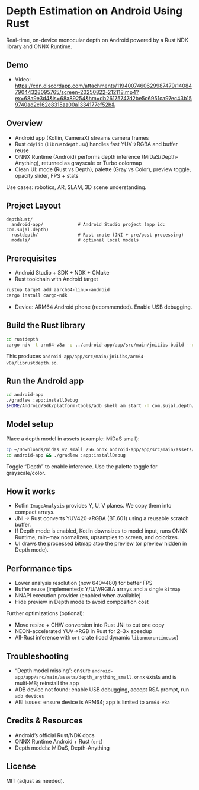# Depth Estimation on Android Using Rust

Real-time, on-device monocular depth on Android powered by a Rust NDK library and ONNX Runtime.

## Demo
- Video: https://cdn.discordapp.com/attachments/1194007460629987479/1408479044328095765/screen-20250822-212118.mp4?ex=68a9e3d4&is=68a89254&hm=db26175747d2be5c6951ca97ec43b159740ad2c162e8315aa00a1334177ef52b&

## Overview
- Android app (Kotlin, CameraX) streams camera frames
- Rust `cdylib` (`librustdepth.so`) handles fast YUV→RGBA and buffer reuse
- ONNX Runtime (Android) performs depth inference (MiDaS/Depth-Anything), returned as grayscale or Turbo colormap
- Clean UI: mode (Rust vs Depth), palette (Gray vs Color), preview toggle, opacity slider, FPS + stats

Use cases: robotics, AR, SLAM, 3D scene understanding.

## Project Layout
```
depthRust/
  android-app/             # Android Studio project (app id: com.sujal.depth)
  rustdepth/               # Rust crate (JNI + pre/post processing)
  models/                  # optional local models
```

## Prerequisites
- Android Studio + SDK + NDK + CMake
- Rust toolchain with Android target
```bash
rustup target add aarch64-linux-android
cargo install cargo-ndk
```
- Device: ARM64 Android phone (recommended). Enable USB debugging.

## Build the Rust library
```bash
cd rustdepth
cargo ndk -t arm64-v8a -o ../android-app/app/src/main/jniLibs build --release
```
This produces `android-app/app/src/main/jniLibs/arm64-v8a/librustdepth.so`.

## Run the Android app
```bash
cd android-app
./gradlew :app:installDebug
$HOME/Android/Sdk/platform-tools/adb shell am start -n com.sujal.depth/.MainActivity
```

## Model setup
Place a depth model in assets (example: MiDaS small):
```bash
cp ~/Downloads/midas_v2_small_256.onnx android-app/app/src/main/assets/depth_anything_small.onnx
cd android-app && ./gradlew :app:installDebug
```
Toggle “Depth” to enable inference. Use the palette toggle for grayscale/color.

## How it works
- Kotlin `ImageAnalysis` provides Y, U, V planes. We copy them into compact arrays.
- JNI → Rust converts YUV420→RGBA (BT.601) using a reusable scratch buffer.
- If Depth mode is enabled, Kotlin downsizes to model input, runs ONNX Runtime, min–max normalizes, upsamples to screen, and colorizes.
- UI draws the processed bitmap atop the preview (or preview hidden in Depth mode).

## Performance tips
- Lower analysis resolution (now 640×480) for better FPS
- Buffer reuse (implemented): Y/U/V/RGBA arrays and a single `Bitmap`
- NNAPI execution provider (enabled when available)
- Hide preview in Depth mode to avoid composition cost

Further optimizations (optional):
- Move resize + CHW conversion into Rust JNI to cut one copy
- NEON-accelerated YUV→RGB in Rust for 2–3× speedup
- All-Rust inference with `ort` crate (load dynamic `libonnxruntime.so`)

## Troubleshooting
- “Depth model missing”: ensure `android-app/app/src/main/assets/depth_anything_small.onnx` exists and is multi‑MB; reinstall the app
- ADB device not found: enable USB debugging, accept RSA prompt, run `adb devices`
- ABI issues: ensure device is ARM64; app is limited to `arm64-v8a`

## Credits & Resources
- Android’s official Rust/NDK docs
- ONNX Runtime Android + Rust (`ort`)
- Depth models: MiDaS, Depth-Anything

## License
MIT (adjust as needed).
